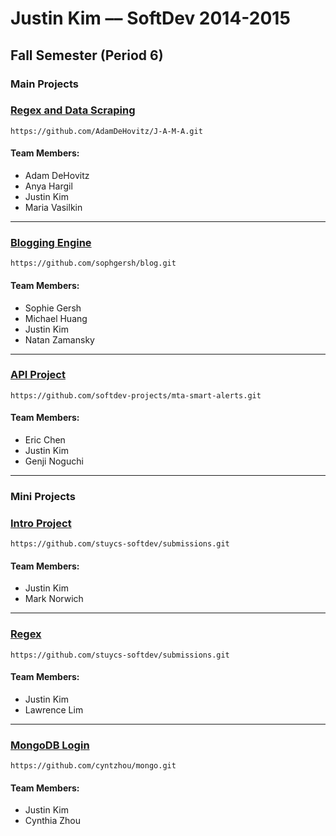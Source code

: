 # Justin Kim –– SoftDev 2014-2015

## Fall Semester (Period 6)

### Main Projects

### [Regex and Data Scraping](https://github.com/AdamDeHovitz/J-A-M-A)
`https://github.com/AdamDeHovitz/J-A-M-A.git`
#### Team Members:
* Adam DeHovitz
* Anya Hargil
* Justin Kim
* Maria Vasilkin

---

### [Blogging Engine](https://github.com/sophgersh/blog)
`https://github.com/sophgersh/blog.git`
#### Team Members:
* Sophie Gersh
* Michael Huang
* Justin Kim
* Natan Zamansky

---

### [API Project](https://github.com/softdev-projects/mta-smart-alerts)
`https://github.com/softdev-projects/mta-smart-alerts.git`
#### Team Members:
* Eric Chen
* Justin Kim
* Genji Noguchi

---

### Mini Projects

### [Intro Project](https://github.com/stuycs-softdev/submissions/tree/master/6/intro-proj1/justin-mark)
`https://github.com/stuycs-softdev/submissions.git`
#### Team Members:
* Justin Kim
* Mark Norwich

---

### [Regex](https://github.com/stuycs-softdev/submissions/tree/master/6/regexp/justin-lawrence)
`https://github.com/stuycs-softdev/submissions.git`
#### Team Members:
* Justin Kim
* Lawrence Lim

---

### [MongoDB Login](https://github.com/cyntzhou/mongo)
`https://github.com/cyntzhou/mongo.git`
#### Team Members:
* Justin Kim
* Cynthia Zhou